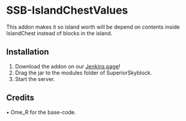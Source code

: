 # SSB-IslandChestValues
This addon makes it so island worth will be depend on contents inside IslandChest instead of blocks in the island.

## Installation

1. Download the addon on our [Jenkins page](https://hub.bg-software.com/job/SuperiorSkyblock%20Addons/job/IslandChestValues/)!
2. Drag the jar to the modules folder of SuperiorSkyblock.
3. Start the server.

## Credits

• Ome_R for the base-code.
